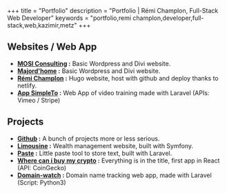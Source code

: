 +++
title = "Portfolio"
description = "Portfolio | Rémi Champlon, Full-Stack Web Developer"
keywords = "portfolio,remi champlon,developer,full-stack,web,kazimir,metz"
+++

## Websites / Web App

- **[MOSI Consulting](https://mosiconsulting.com/) :** Basic Wordpress and Divi website.
- **[Majord'home](https://majord-home.fr/) :** Basic Wordpress and Divi website.
- **[Rémi Champlon](https://remi-champlon.fr/) :** Hugo website, host with github and deploy thanks to netlify.
- **[App SimpleTo](https://app.simpleto.fr/) :** Web App of video training made with Laravel (APIs: Vimeo / Stripe)

## Projects

- **[Github](https://github.com/Kazimir42) :** A bunch of projects more or less serious.
- **[Limousine](https://limousine.remi-champlon.fr/) :** Wealth management website, built with Symfony.
- **[Paste](https://paste.remi-champlon.fr/) :** Little paste tool to store text, built with Laravel.
- **[Where can i buy my crypto](https://infallible-feynman-35c764.netlify.app/) :** Everything is in the title, first app in React (API: CoinGecko)
- **[Domain-watch](https://domain-watch.remi-champlon.fr/) :** Domain name tracking web app, made with Laravel (Script: Python3)